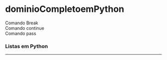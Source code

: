 # dominioCompletoemPython
Comando Break<br>
Comando continue<br>
Comando pass<br>
<h3>Listas em Python</h3><hr><br>
